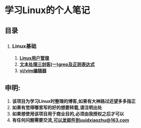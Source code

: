 学习Linux的个人笔记
======================================
## 目录

1. ### Linux基础

   1. [**Linux用户管理**](https://github.com/zhudabai/my_linux_study/blob/master/LinuxBasic/Linux%E7%94%A8%E6%88%B7%E7%AE%A1%E7%90%86.md)
   2. [**文本处理三剑客(一)grep及正则表达式**](https://github.com/zhudabai/my_linux_study/blob/master/LinuxBasic/grep-and-pattern.md)
   3. [**vi/vim编辑器**](https://github.com/zhudabai/my_linux_study/blob/master/LinuxBasic/vivim%E7%BC%96%E8%BE%91%E5%99%A8.md)



## 申明:

1. **该项目为学习Linux时整理的博客,如果有大神路过还望多多指正**
2. **如果有觉得哪里写的好的想要转载,请注明出处**
3. **如果想使用该项目用于商业目的,必须由我授权之后才可以**
4. **有任何问题需要交流,可以发邮件到uuidxiaozhu@163.com**

